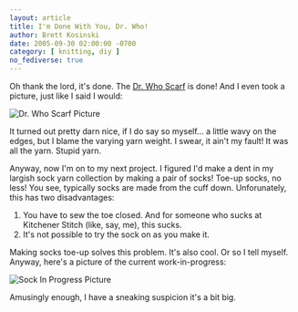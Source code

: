 ```yaml
---
layout: article
title: I'm Done With You, Dr. Who!
author: Brett Kosinski
date: 2005-09-30 02:00:00 -0700
category: [ knitting, diy ]
no_fediverse: true
---
```


Oh thank the lord, it's done.  The [Dr. Who Scarf](Dr._Who_Scarf.md) is done!  And I even took a 
picture, just like I said I would:

![Dr. Who Scarf Picture](/assets/images/Dr._Who_Scarf_Picture)

It turned out pretty darn nice, if I do say so myself... a little wavy on the edges, but I blame the varying yarn weight.  I swear, it ain't my fault!  It was all the yarn.  Stupid yarn.

Anyway, now I'm on to my next project.  I figured I'd make a dent in my largish sock yarn collection by making <drum roll> a pair of socks!  Toe-up socks, no less!  You see, typically socks are made from the cuff down.  Unforunately, this has two disadvantages:

1. You have to sew the toe closed.  And for someone who sucks at Kitchener Stitch (like, say, me), this sucks.
2. It's not possible to try the sock on as you make it.

Making socks toe-up solves this problem.  It's also cool.  Or so I tell myself.    Anyway, here's a picture of the current work-in-progress:

![Sock In Progress Picture](/assets/images/Sock_In_Progress_Picture)

Amusingly enough, I have a sneaking suspicion it's a bit big.

